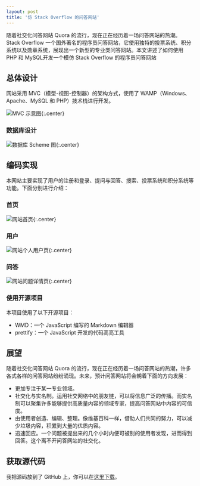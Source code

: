 ```yaml
---
layout: post
title: '仿 Stack Overflow 的问答网站'
---
```



随着社交化问答网站 Quora 的流行，现在正在经历着一场问答网站的热潮。Stack Overflow 一个国外著名的程序员问答网站，它使用独特的投票系统、积分系统以及勋章系统，展现出一个新型的专业类问答网站。本文讲述了如何使用 PHP 和 MySQL开发一个模仿 Stack Overflow 的程序员问答网站


## 总体设计

网站采用 MVC（模型-视图-控制器）的架构方式，使用了 WAMP（Windows、Apache、MySQL 和 PHP）技术栈进行开发。

![MVC 示意图](https://infp.github.io/blogimages/qwench-mvc.png){:.center}

### 数据库设计

![数据库 Scheme 图](https://infp.github.io/blogimages/qwench-db.png){:.center}


## 编码实现

本网站主要实现了用户的注册和登录、提问与回答、搜索、投票系统和积分系统等功能。下面分别进行介绍：

### 首页

![网站首页](https://infp.github.io/blogimages/qwench-home.png){:.center}

### 用户

![网站个人用户页](https://infp.github.io/blogimages/qwench-profile.png){:.center}

### 问答

![网站问题详情页](https://infp.github.io/blogimages/qwench-question.png){:.center}

### 使用开源项目

本项目使用了以下开源项目：

* WMD：一个 JavaScript 编写的 Markdown 编辑器
* prettify：一个 JavaScript 开发的代码高亮工具


## 展望

随着社交化问答网站 Quora 的流行，现在正在经历着一场问答网站的热潮，许多各式各样的问答网站纷纷涌现。未来，预计问答网站将会朝着下面的方向发展：

* 更加专注于某一专业领域。
* 社交化与实名制。运用社交网络中的朋友链，可以将信息广泛的传播。而实名制可以聚集许多能够提供高质量内容的领域专家，提高问答网站中内容的可信度。
* 由使用者创造、编辑、整理。像维基百科一样，借助人们共同的努力，可以减少垃圾内容，积累到大量的优质内容。
* 迅速回应。一个问题被提出来的几个小时内便可被别的使用者发现，进而得到回答。这个离不开问答网站的社交化。


## 获取源代码

我把源码放到了 GitHub 上，你可以在[这里下载](https://github.com/myanbin/qwench)。